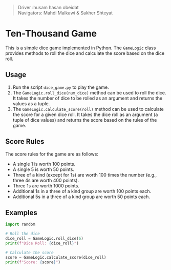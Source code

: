 >Driver :husam hasan obeidat <br>
>Navigators: Mahdi Malkawi & Sakher Shteyat


# Ten-Thousand Game

This is a simple dice game implemented in Python. The `GameLogic` class provides methods to roll the dice and calculate the score based on the dice roll.

## Usage

1. Run the script `dice_game.py` to play the game.
2. The `GameLogic.roll_dice(num_dice)` method can be used to roll the dice. It takes the number of dice to be rolled as an argument and returns the values as a tuple.
3. The `GameLogic.calculate_score(roll)` method can be used to calculate the score for a given dice roll. It takes the dice roll as an argument (a tuple of dice values) and returns the score based on the rules of the game.

## Score Rules

The score rules for the game are as follows:

- A single 1 is worth 100 points.
- A single 5 is worth 50 points.
- Three of a kind (except for 1s) are worth 100 times the number (e.g., three 4s are worth 400 points).
- Three 1s are worth 1000 points.
- Additional 1s in a three of a kind group are worth 100 points each.
- Additional 5s in a three of a kind group are worth 50 points each.

## Examples

```python
import random

# Roll the dice
dice_roll = GameLogic.roll_dice(6)
print(f"Dice Roll: {dice_roll}")

# Calculate the score
score = GameLogic.calculate_score(dice_roll)
print(f"Score: {score}")